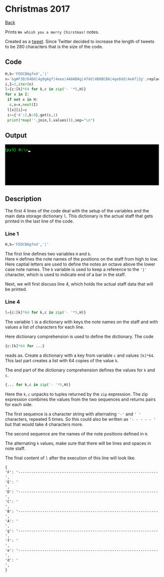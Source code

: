 # Christmas 2017

[Back](README.md)

Prints `We whish you a merry Chirstmas!` notes.

Created as a [tweet](https://twitter.com/pkitslaar/status/945222840210649088). Since Twitter decided to increase the
length of tweets to be 280 characters that is the size of the code.

## Code

```python
H,b='FEDCBAgfed','|'
n='&g#F3D/D4Dd|4g8gAgf|4eee|4A8ABAg|4fdd|4B8BCBA|4ge8dd|4eAf|2g'.replace(b,'|ECAf d')
i,I=2,iter(n)
l={c:[k]*64 for k,c in zip('- '*5,H)}
for x in I:
 if not x in H:
  c,x=x,next(I)
 l[x][i]=c
 i+={'4':2,b:0}.get(c,1)
 print(*map(''.join,l.values()),sep="\n")
```

## Output

![Animated GIF of christmas2017.py console output](christmas2017.gif)

## Description

The first 4 lines of the code deal with the setup of the variables and the main data storage
dictionary `l`. This dictionary is the actual staff that gets printed in the last line of the code.

### Line 1

```python
H,b='FEDCBAgfed','|'
```

The first line defines two variables `H` and `b`.  
Here `H` defines the note names of the positions on the staff from high to low. Here captial letters are used to define the notes an octave above the lower case note names. 
The `b` variable is used to keep a reference to the `'|'` character, which is used to indicate end of
a bar in the staff.

Next, we will first discuss line 4, which holds the actual staff data that will be printed.

### Line 4

```python
l={c:[k]*64 for k,c in zip('- '*5,H)}
```

The variable `l` is a dictionary with keys the note names on the staff and with values a
list of characters for each line.

Here dictionary comprehension is used to define the dictionary. The code
```python
{c:[k]*64 for ...}
``` 
reads as. Create a dictionary with a key from variable `c` and values `[k]*64`.
This last part creates a list with 64 copies of the value `k`.

The end part of the dictionary comprehension defines the values for `k` and `c`.
```python
{... for k,c in zip('- '*5,H)}
```
Here the `k,c` unpacks to tuples returned by the `zip` expression.
The zip expression combines the values from the two sequences and returns pairs for each side.

The first sequence is a character string with alternating `'-'` and `' '` characters, repeated 5 times.
So this could also be written as `'- - - - - '` but that would take 4 characters more.

The second sequence are the names of the note positions defined in `H`.

The alternating `k` values, make sure that there will be lines and spaces in note staff.

The final content of `l` after the execution of this line will look like.

```
{
'F': '----------------------------------------------------------------',
'E': '                                                                ',
'D': '----------------------------------------------------------------',
'C': '                                                                ',
'B': '----------------------------------------------------------------',
'A': '                                                                ',
'g': '----------------------------------------------------------------',
'f': '                                                                ',
'e': '----------------------------------------------------------------',
'd': '                                                                ',
}
